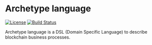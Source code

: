# Archetype language

[![License](https://img.shields.io/badge/license-MIT-green.svg)](https://github.com/edukera/archetype-lang/blob/master/LICENSE)
[![Build Status](https://travis-ci.org/edukera/archetype-lang.svg?branch=master)](https://travis-ci.org/edukera/archetype-lang)

Archetype language is a DSL (Domain Specific Language) to describe blockchain business processes.
